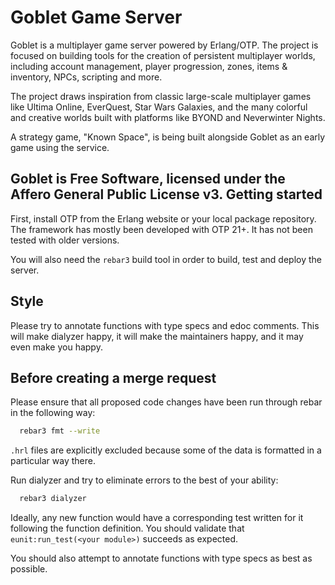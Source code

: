 Goblet Game Server
=================================================
Goblet is a multiplayer game server powered by Erlang/OTP. The project is
focused on building tools for the creation of persistent multiplayer worlds,
including account management, player progression, zones, items & inventory,
NPCs, scripting and more.

The project draws inspiration from classic large-scale multiplayer games like
Ultima Online, EverQuest, Star Wars Galaxies, and the many colorful and
creative worlds built with platforms like BYOND and Neverwinter Nights.

A strategy game, "Known Space", is being built alongside Goblet as an early game using the service.

Goblet is Free Software, licensed under the Affero General Public License v3. 
Getting started
-------------------------------------------------
First, install OTP from the Erlang website or your local package repository.
The framework has mostly been developed with OTP 21+. It has not been tested
with older versions.

You will also need the `rebar3` build tool in order to build, test and deploy
the server.


Style
-------------------------------------------------
Please try to annotate functions with type specs and edoc comments. This will
make dialyzer happy, it will make the maintainers happy, and it may even make
you happy.


Before creating a merge request
-------------------------------------------------
Please ensure that all proposed code changes have been run through rebar in
the following way:
```bash
  rebar3 fmt --write
```

`.hrl` files are explicitly excluded because some of the data is formatted in a
particular way there. 

Run dialyzer and try to eliminate errors to the best of your ability:
```bash
  rebar3 dialyzer
```

Ideally, any new function would have a corresponding test written for it
following the function definition.  You should validate that
`eunit:run_test(<your module>)` succeeds as expected.

You should also attempt to annotate functions with type specs as best as
possible.
